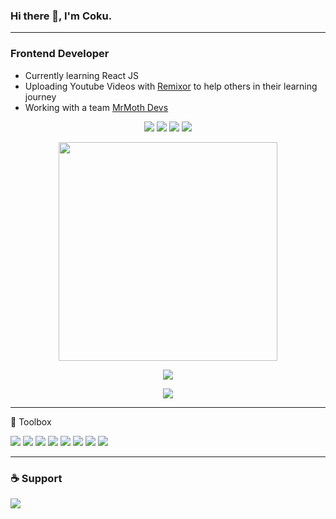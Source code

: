 ### Hi there 👋, I'm Coku.

---
### Frontend Developer


 - Currently learning React JS
 - Uploading Youtube Videos with <a href="https://github.com/remixor">Remixor</a> to help others in their learning journey
 - Working with a team <a href="https://github.com/MrMothDevs">MrMoth Devs</a>
<p align='center'>
  <a href="https://twitter.com/coku_mr" target="_blank"><img src="https://img.shields.io/badge/Twitter-1DA1F2?style=for-the-badge&logo=twitter&logoColor=white"/></a>
  <a href="https://codepen.io/mrcoku" target="_blank"><img src="https://img.shields.io/badge/Codepen-000000?style=for-the-badge&logo=codepen&logoColor=white"/></a>
  <a href="https://www.youtube.com/channel/UCnPiMm-Jp4P5B2dy7SstDjA" target="_blank"><img src="https://img.shields.io/badge/YouTube-FF0000?style=for-the-badge&logo=youtube&logoColor=white"/></a>
   <a href="https://discord.io/remixor" target="_blank"><img src="https://img.shields.io/badge/Discord-7289DA?style=for-the-badge&logo=discord&logoColor=white"/></a>
  </p>
 






<p align='center'>
<a href="#"><img src="https://github-readme-stats.vercel.app/api?username=MrCoku&show_icons=true&theme=algolia" width="350"/></a>
</p>



<p align='center'>
  <a href="#"><img src="https://github-readme-stats.vercel.app/api/top-langs/?username=Mrcoku&layout=compact&theme=algolia"/></a>
</p>

<p align='center'>
 <a href="#"><img src="https://komarev.com/ghpvc/?username=MrCoku&style=flat" /></a>
 </p>


---

🧰 Toolbox


<img src="https://img.shields.io/badge/HTML5-E34F26?style=for-the-badge&logo=html5&logoColor=white" /> <img src="https://img.shields.io/badge/CSS3-1572B6?style=for-the-badge&logo=css3&logoColor=white" /> <img src="https://img.shields.io/badge/JavaScript-323330?style=for-the-badge&logo=javascript&logoColor=F7DF1E" /> <img src="https://img.shields.io/badge/Bootstrap-563D7C?style=for-the-badge&logo=bootstrap&logoColor=white" /> <img src="https://img.shields.io/badge/jQuery-0769AD?style=for-the-badge&logo=jquery&logoColor=white" /> <img src="https://img.shields.io/badge/Git-F05032?style=for-the-badge&logo=git&logoColor=white"/> <img src="https://img.shields.io/badge/npm-CB3837?style=for-the-badge&logo=npm&logoColor=white" /> <img src="https://img.shields.io/badge/Figma-F24E1E?style=for-the-badge&logo=figma&logoColor=white" />

---

### :coffee: Support 

<a href="https://www.buymeacoffee.com/mrmothdevs" target="_blank"><img src="https://img.shields.io/badge/Buy_Me_A_Coffee-FFDD00?style=for-the-badge&logo=buy-me-a-coffee&logoColor=black" /></a>

